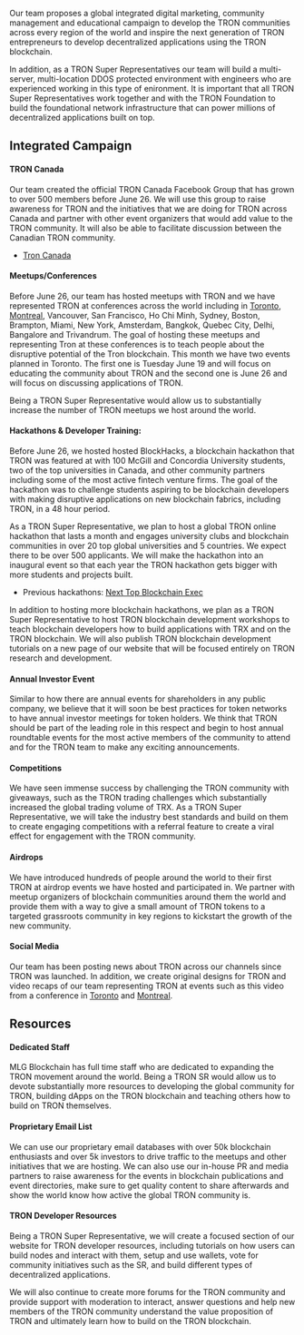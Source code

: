 Our team proposes a global integrated digital marketing, community management and educational campaign to develop the TRON communities across every region of the world and inspire the next generation of TRON entrepreneurs to develop decentralized applications using the TRON blockchain.

In addition, as a TRON Super Representatives our team will build a multi-server, multi-location DDOS protected environment with engineers who are experienced working in this type of enironment. It is important that all TRON Super Representatives work together and with the TRON Foundation to build the foundational network infrastructure that can power millions of decentralized applications built on top.

## Integrated Campaign

#### TRON Canada
Our team created the official TRON Canada Facebook Group that has grown to over 500 members before June 26. We will use this group to raise awareness for TRON and the initiatives that we are doing for TRON across Canada and partner with other event organizers that would add value to the TRON community. It will also be able to facilitate discussion between the Canadian TRON community. 
* [Tron Canada](https://www.facebook.com/groups/troncanada/)

#### Meetups/Conferences
Before June 26, our team has hosted meetups with TRON and we have represented TRON at conferences across the world including in [Toronto](https://www.facebook.com/MLGBlockchain/videos/1566842496736735/), [Montreal](https://www.facebook.com/MLGBlockchain/videos/10159633112585487/?hc_ref=ARSH1iCddhcphllnIsMoPRmuVyndzikFqyOBH-R6DNbFJom2lufgLeexLI_-mZTSrGo), Vancouver, San Francisco, Ho Chi Minh, Sydney, Boston, Brampton, Miami, New York, Amsterdam, Bangkok, Quebec City, Delhi, Bangalore and Trivandrum. The goal of hosting these meetups and representing Tron at these conferences is to teach people about the disruptive potential of the Tron blockchain. This month we have two events planned in Toronto. The first one is Tuesday June 19 and will focus on educating the community about TRON and the second one is June 26 and will focus on discussing applications of TRON.

Being a TRON Super Representative would allow us to substantially increase the number of TRON meetups we host around the world.

#### Hackathons & Developer Training: 
Before June 26, we hosted hosted BlockHacks, a blockchain hackathon that TRON was featured at with 100 McGill and Concordia University students, two of the top universities in Canada, and other community partners including some of the most active fintech venture firms. The goal of the hackathon was to challenge students aspiring to be blockchain developers with making disruptive applications on new blockchain fabrics, including TRON, in a 48 hour period.

As a TRON Super Representative, we plan to host a global TRON online hackathon that lasts a month and engages university clubs and blockchain communities in over 20 top global universities and 5 countries. We expect there to be over 500 applicants. We will make the hackathon into an inaugural event so that each year the TRON hackathon gets bigger with more students and projects built.
* Previous hackathons: [Next Top Blockchain Exec](topblockchainexec.com)

In addition to hosting more blockchain hackathons, we plan as a TRON Super Representative to host TRON blockchain development workshops to teach blockchain developers how to build applications with TRX and on the TRON blockchain. We will also publish TRON blockchain development tutorials on a new page of our website that will be focused entirely on TRON research and development.

#### Annual Investor Event
Similar to how there are annual events for shareholders in any public company, we believe that it will soon be best practices for token networks to have annual investor meetings for token holders. We think that TRON should be part of the leading role in this respect and begin to host annual roundtable events for the most active members of the community to attend and for the TRON team to make any exciting announcements.

#### Competitions
We have seen immense success by challenging the TRON community with giveaways, such as the TRON trading challenges which substantially increased the global trading volume of TRX. As a TRON Super Representative, we will take the industry best standards and build on them to create engaging competitions with a referral feature to create a viral effect for engagement with the TRON community.

#### Airdrops
We have introduced hundreds of people around the world to their first TRON at airdrop events we have hosted and participated in. We partner with meetup organizers of blockchain communities around them the world and provide them with a way to give a small amount of TRON tokens to a targeted grassroots community in key regions to kickstart the growth of the new community.

#### Social Media
Our team has been posting news about TRON across our channels since TRON was launched. In addition, we create original designs for TRON and video recaps of our team representing TRON at events such as this video from a conference in [Toronto](https://www.facebook.com/MLGBlockchain/videos/1566842496736735/) and [Montreal](https://www.facebook.com/MLGBlockchain/videos/10159633112585487/?hc_ref=ARSH1iCddhcphllnIsMoPRmuVyndzikFqyOBH-R6DNbFJom2lufgLeexLI_-mZTSrGo).

## Resources

#### Dedicated Staff
MLG Blockchain has full time staff who are dedicated to expanding the TRON movement around the world. Being a TRON SR would allow us to devote substantially more resources to developing the global community for TRON, building dApps on the TRON blockchain and teaching others how to build on TRON themselves. 

#### Proprietary Email List
We can use our proprietary email databases with over 50k blockchain enthusiasts and over 5k investors to drive traffic to the meetups and other initiatives that we are hosting. We can also use our in-house PR and media partners to raise awareness for the events in blockchain publications and event directories, make sure to get quality content to share afterwards and show the world know how active the global TRON community is.

#### TRON Developer Resources
Being a TRON Super Representative, we will create a focused section of our website for TRON developer resources, including tutorials on how users can build nodes and interact with them, setup and use wallets, vote for community initiatives such as the SR, and build different types of decentralized applications.

We will also continue to create more forums for the TRON community and provide support with moderation to interact, answer questions and help new members of the TRON community understand the value proposition of TRON and ultimately learn how to build on the TRON blockchain.
